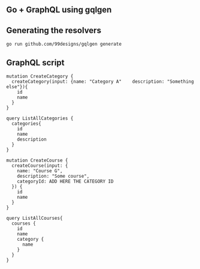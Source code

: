 ## Go + GraphQL using gqlgen

## Generating the resolvers
```
go run github.com/99designs/gqlgen generate
```

## GraphQL script
```
mutation CreateCategory {
  createCategory(input: {name: "Category A"    description: "Something else"}){
    id
    name
  }
}

query ListAllCategories {
  categories{
    id
    name
    description
  }
}

mutation CreateCourse {
  createCourse(input: {
    name: "Course G", 
    description: "Some course", 
    categoryId: ADD HERE THE CATEGORY ID
  }) {
    id
    name
  }
}

query ListAllCourses{
  courses {
    id
    name
    category {
      name
    }
  }
}
```